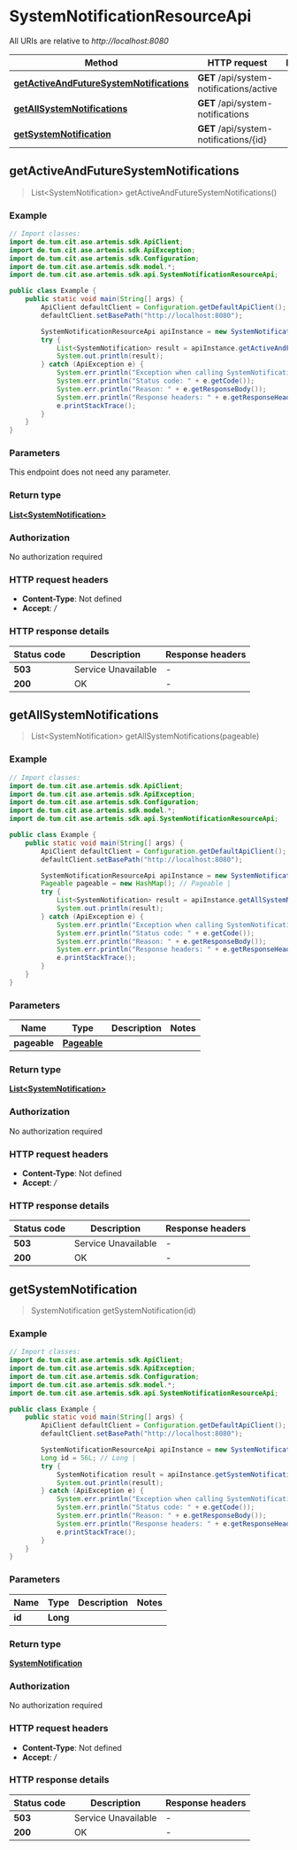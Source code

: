 # SystemNotificationResourceApi

All URIs are relative to *http://localhost:8080*

| Method | HTTP request | Description |
|------------- | ------------- | -------------|
| [**getActiveAndFutureSystemNotifications**](SystemNotificationResourceApi.md#getActiveAndFutureSystemNotifications) | **GET** /api/system-notifications/active |  |
| [**getAllSystemNotifications**](SystemNotificationResourceApi.md#getAllSystemNotifications) | **GET** /api/system-notifications |  |
| [**getSystemNotification**](SystemNotificationResourceApi.md#getSystemNotification) | **GET** /api/system-notifications/{id} |  |



## getActiveAndFutureSystemNotifications

> List&lt;SystemNotification&gt; getActiveAndFutureSystemNotifications()



### Example

```java
// Import classes:
import de.tum.cit.ase.artemis.sdk.ApiClient;
import de.tum.cit.ase.artemis.sdk.ApiException;
import de.tum.cit.ase.artemis.sdk.Configuration;
import de.tum.cit.ase.artemis.sdk.model.*;
import de.tum.cit.ase.artemis.sdk.api.SystemNotificationResourceApi;

public class Example {
    public static void main(String[] args) {
        ApiClient defaultClient = Configuration.getDefaultApiClient();
        defaultClient.setBasePath("http://localhost:8080");

        SystemNotificationResourceApi apiInstance = new SystemNotificationResourceApi(defaultClient);
        try {
            List<SystemNotification> result = apiInstance.getActiveAndFutureSystemNotifications();
            System.out.println(result);
        } catch (ApiException e) {
            System.err.println("Exception when calling SystemNotificationResourceApi#getActiveAndFutureSystemNotifications");
            System.err.println("Status code: " + e.getCode());
            System.err.println("Reason: " + e.getResponseBody());
            System.err.println("Response headers: " + e.getResponseHeaders());
            e.printStackTrace();
        }
    }
}
```

### Parameters

This endpoint does not need any parameter.

### Return type

[**List&lt;SystemNotification&gt;**](SystemNotification.md)

### Authorization

No authorization required

### HTTP request headers

- **Content-Type**: Not defined
- **Accept**: */*

### HTTP response details
| Status code | Description | Response headers |
|-------------|-------------|------------------|
| **503** | Service Unavailable |  -  |
| **200** | OK |  -  |


## getAllSystemNotifications

> List&lt;SystemNotification&gt; getAllSystemNotifications(pageable)



### Example

```java
// Import classes:
import de.tum.cit.ase.artemis.sdk.ApiClient;
import de.tum.cit.ase.artemis.sdk.ApiException;
import de.tum.cit.ase.artemis.sdk.Configuration;
import de.tum.cit.ase.artemis.sdk.model.*;
import de.tum.cit.ase.artemis.sdk.api.SystemNotificationResourceApi;

public class Example {
    public static void main(String[] args) {
        ApiClient defaultClient = Configuration.getDefaultApiClient();
        defaultClient.setBasePath("http://localhost:8080");

        SystemNotificationResourceApi apiInstance = new SystemNotificationResourceApi(defaultClient);
        Pageable pageable = new HashMap(); // Pageable | 
        try {
            List<SystemNotification> result = apiInstance.getAllSystemNotifications(pageable);
            System.out.println(result);
        } catch (ApiException e) {
            System.err.println("Exception when calling SystemNotificationResourceApi#getAllSystemNotifications");
            System.err.println("Status code: " + e.getCode());
            System.err.println("Reason: " + e.getResponseBody());
            System.err.println("Response headers: " + e.getResponseHeaders());
            e.printStackTrace();
        }
    }
}
```

### Parameters


| Name | Type | Description  | Notes |
|------------- | ------------- | ------------- | -------------|
| **pageable** | [**Pageable**](Pageable.md)|  | |

### Return type

[**List&lt;SystemNotification&gt;**](SystemNotification.md)

### Authorization

No authorization required

### HTTP request headers

- **Content-Type**: Not defined
- **Accept**: */*

### HTTP response details
| Status code | Description | Response headers |
|-------------|-------------|------------------|
| **503** | Service Unavailable |  -  |
| **200** | OK |  -  |


## getSystemNotification

> SystemNotification getSystemNotification(id)



### Example

```java
// Import classes:
import de.tum.cit.ase.artemis.sdk.ApiClient;
import de.tum.cit.ase.artemis.sdk.ApiException;
import de.tum.cit.ase.artemis.sdk.Configuration;
import de.tum.cit.ase.artemis.sdk.model.*;
import de.tum.cit.ase.artemis.sdk.api.SystemNotificationResourceApi;

public class Example {
    public static void main(String[] args) {
        ApiClient defaultClient = Configuration.getDefaultApiClient();
        defaultClient.setBasePath("http://localhost:8080");

        SystemNotificationResourceApi apiInstance = new SystemNotificationResourceApi(defaultClient);
        Long id = 56L; // Long | 
        try {
            SystemNotification result = apiInstance.getSystemNotification(id);
            System.out.println(result);
        } catch (ApiException e) {
            System.err.println("Exception when calling SystemNotificationResourceApi#getSystemNotification");
            System.err.println("Status code: " + e.getCode());
            System.err.println("Reason: " + e.getResponseBody());
            System.err.println("Response headers: " + e.getResponseHeaders());
            e.printStackTrace();
        }
    }
}
```

### Parameters


| Name | Type | Description  | Notes |
|------------- | ------------- | ------------- | -------------|
| **id** | **Long**|  | |

### Return type

[**SystemNotification**](SystemNotification.md)

### Authorization

No authorization required

### HTTP request headers

- **Content-Type**: Not defined
- **Accept**: */*

### HTTP response details
| Status code | Description | Response headers |
|-------------|-------------|------------------|
| **503** | Service Unavailable |  -  |
| **200** | OK |  -  |

